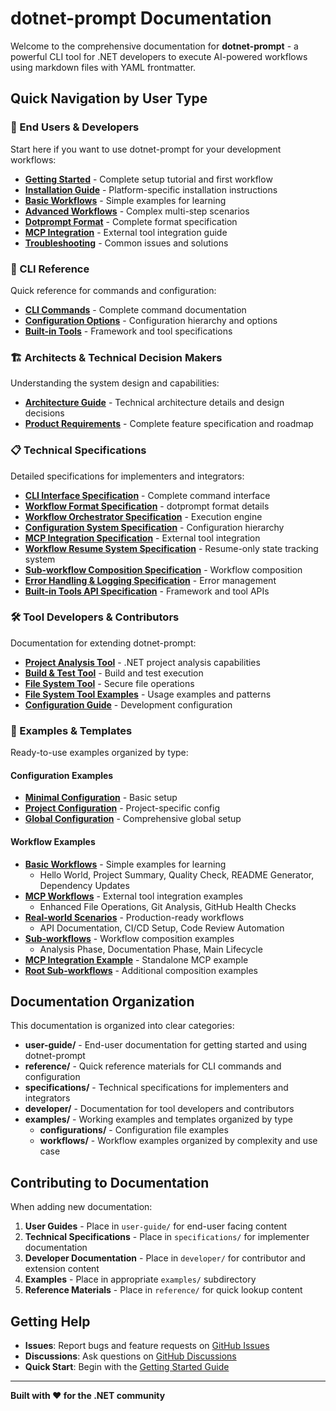 # dotnet-prompt Documentation

Welcome to the comprehensive documentation for **dotnet-prompt** - a powerful CLI tool for .NET developers to execute AI-powered workflows using markdown files with YAML frontmatter.

## Quick Navigation by User Type

### 👤 End Users & Developers
Start here if you want to use dotnet-prompt for your development workflows:

- **[Getting Started](./user-guide/getting-started.md)** - Complete setup tutorial and first workflow
- **[Installation Guide](./user-guide/installation.md)** - Platform-specific installation instructions  
- **[Basic Workflows](./user-guide/basic-workflows.md)** - Simple examples for learning
- **[Advanced Workflows](./user-guide/advanced-workflows.md)** - Complex multi-step scenarios
- **[Dotprompt Format](./user-guide/dotprompt-format.md)** - Complete format specification
- **[MCP Integration](./user-guide/mcp-integration.md)** - External tool integration guide
- **[Troubleshooting](./user-guide/troubleshooting.md)** - Common issues and solutions

### 🔧 CLI Reference
Quick reference for commands and configuration:

- **[CLI Commands](./reference/cli-commands.md)** - Complete command documentation
- **[Configuration Options](./reference/configuration-options.md)** - Configuration hierarchy and options
- **[Built-in Tools](./reference/built-in-tools.md)** - Framework and tool specifications

### 🏗️ Architects & Technical Decision Makers
Understanding the system design and capabilities:

- **[Architecture Guide](./architecture.md)** - Technical architecture details and design decisions
- **[Product Requirements](./requirements.md)** - Complete feature specification and roadmap

### 📋 Technical Specifications
Detailed specifications for implementers and integrators:

- **[CLI Interface Specification](./specifications/cli-interface-specification.md)** - Complete command interface
- **[Workflow Format Specification](./specifications/workflow-format-specification.md)** - dotprompt format details
- **[Workflow Orchestrator Specification](./specifications/workflow-orchestrator-specification.md)** - Execution engine
- **[Configuration System Specification](./specifications/configuration-system-specification.md)** - Configuration hierarchy
- **[MCP Integration Specification](./specifications/mcp-integration-specification.md)** - External tool integration
- **[Workflow Resume System Specification](./specifications/workflow-resume-system-specification.md)** - Resume-only state tracking system
- **[Sub-workflow Composition Specification](./specifications/sub-workflow-composition-specification.md)** - Workflow composition
- **[Error Handling & Logging Specification](./specifications/error-handling-logging-specification.md)** - Error management
- **[Built-in Tools API Specification](./specifications/builtin-tools-api-specification.md)** - Framework and tool APIs

### 🛠️ Tool Developers & Contributors
Documentation for extending dotnet-prompt:

- **[Project Analysis Tool](./developer/project-analysis-tool.md)** - .NET project analysis capabilities
- **[Build & Test Tool](./developer/build-test-tool.md)** - Build and test execution
- **[File System Tool](./developer/file-system-tool.md)** - Secure file operations
- **[File System Tool Examples](./developer/file-system-tool-examples.md)** - Usage examples and patterns
- **[Configuration Guide](./developer/configuration.md)** - Development configuration

### 📁 Examples & Templates
Ready-to-use examples organized by type:

#### Configuration Examples
- **[Minimal Configuration](./examples/configurations/minimal-config.yaml)** - Basic setup
- **[Project Configuration](./examples/configurations/project-config.yaml)** - Project-specific config
- **[Global Configuration](./examples/configurations/global-config.yaml)** - Comprehensive global setup

#### Workflow Examples
- **[Basic Workflows](./examples/workflows/basic-workflows/)** - Simple examples for learning
  - Hello World, Project Summary, Quality Check, README Generator, Dependency Updates
- **[MCP Workflows](./examples/workflows/mcp-workflows/)** - External tool integration examples
  - Enhanced File Operations, Git Analysis, GitHub Health Checks
- **[Real-world Scenarios](./examples/workflows/real-world-scenarios/)** - Production-ready workflows
  - API Documentation, CI/CD Setup, Code Review Automation
- **[Sub-workflows](./examples/workflows/sub-workflows/)** - Workflow composition examples
  - Analysis Phase, Documentation Phase, Main Lifecycle
- **[MCP Integration Example](./examples/workflows/mcp-integration-example.prompt.md)** - Standalone MCP example
- **[Root Sub-workflows](./examples/workflows/root-sub-workflows/)** - Additional composition examples

## Documentation Organization

This documentation is organized into clear categories:

- **user-guide/** - End-user documentation for getting started and using dotnet-prompt
- **reference/** - Quick reference materials for CLI commands and configuration
- **specifications/** - Technical specifications for implementers and integrators  
- **developer/** - Documentation for tool developers and contributors
- **examples/** - Working examples and templates organized by type
  - **configurations/** - Configuration file examples
  - **workflows/** - Workflow examples organized by complexity and use case

## Contributing to Documentation

When adding new documentation:

1. **User Guides** - Place in `user-guide/` for end-user facing content
2. **Technical Specifications** - Place in `specifications/` for implementer documentation  
3. **Developer Documentation** - Place in `developer/` for contributor and extension content
4. **Examples** - Place in appropriate `examples/` subdirectory
5. **Reference Materials** - Place in `reference/` for quick lookup content

## Getting Help

- **Issues**: Report bugs and feature requests on [GitHub Issues](https://github.com/fbouteruche/dotnet-prompt/issues)
- **Discussions**: Ask questions on [GitHub Discussions](https://github.com/fbouteruche/dotnet-prompt/discussions)
- **Quick Start**: Begin with the [Getting Started Guide](./user-guide/getting-started.md)

---

**Built with ❤️ for the .NET community**